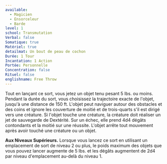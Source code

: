 ```yaml
---
available:
  - Magicien
  - Ensorceleur
  - Barde
level: 1
school: Transmutation
Verbal: false
Somatique: true
Matériel: true
detailmat: Un bout de peau de cochon
Durée: 1 Tour
Incantation: 1 Action
Portée: Personnelle
Concentration: false
Rituel: false
englishname: Free Throw
---
```

Tout en lançant ce sort, vous jetez un objet tenu pesant 5 lbs. ou moins. Pendant la durée du sort, vous choisissez la trajectoire exacte de l'objet, jusqu'à une distance de 150 ft. L'objet peut naviguer autour des obstacles et des coins et ignore les couverture de moitié et de trois-quarts s'il est dirigé vers une créature. Si l'objet touche une créature, la créature doit réaliser un jet de sauvegarde de Dextérité. Sur un échec, elle prend 4d4 dégâts contondants et la moitié sur une réussite. L'objet arrête tout mouvement après avoir touché une créature ou un objet.

__Aux Niveaux Supérieurs.__ Lorsque vous lancez ce sort en utilisant un emplacement de sort de niveau 2 ou plus, le poids maximum des objets que vous pouvez lancer augmente de 5 lbs. et les dégâts augmentent de 2d4 par niveau d'emplacement au-delà du niveau 1.